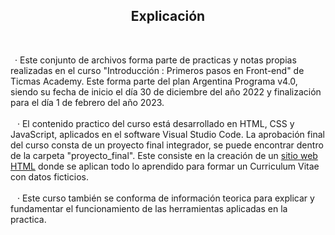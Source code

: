 <h2 align=center>Explicación</h2></br>
<p> &ensp;· Este conjunto de archivos forma parte de practicas y notas propias realizadas en el curso "Introducción : Primeros pasos en Front-end" de Ticmas Academy. Este forma parte del plan Argentina Programa v4.0, siendo su fecha de inicio el día 30 de diciembre del año 2022 y finalización para el día 1 de febrero del año 2023.
<br>
<br>
&ensp; · El contenido practico del curso está desarrollado en HTML, CSS y JavaScript, aplicados en el software Visual Studio Code. La aprobación final del curso consta de un proyecto final integrador, se puede encontrar dentro de la carpeta "proyecto_final". Este consiste en la creación de un <a href = 'https://github.com/sofitapiola/DESARROLLO-WEB.git'>sitio web HTML</a> donde se aplican todo lo aprendido para formar un Curriculum Vitae con datos ficticios.
<br>
<br>
&ensp; · Este curso también se conforma de información teorica para explicar y fundamentar el funcionamiento de las herramientas aplicadas en la practica.</p>